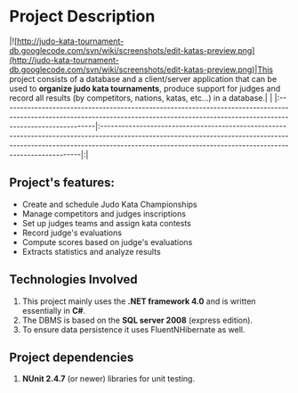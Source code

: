 # Project Description #

|![http://judo-kata-tournament-db.googlecode.com/svn/wiki/screenshots/edit-katas-preview.png](http://judo-kata-tournament-db.googlecode.com/svn/wiki/screenshots/edit-katas-preview.png)|This project consists of a database and a client/server application that can be used to **organize judo kata tournaments**, produce support for judges and record all results (by competitors, nations, katas, etc...) in a database.| |
|:--------------------------------------------------------------------------------------------------------------------------------------------------------------------------------------|:------------------------------------------------------------------------------------------------------------------------------------------------------------------------------------------------------------------------------------|:|

## Project's features: ##
  * Create and schedule Judo Kata Championships
  * Manage competitors and judges inscriptions
  * Set up judges teams and assign kata contests
  * Record judge's evaluations
  * Compute scores based on judge's evaluations
  * Extracts statistics and analyze results

## Technologies Involved ##
  1. This project mainly uses the **.NET framework 4.0** and is written essentially in **C#**.
  1. The DBMS is based on the **SQL server 2008** (express edition).
  1. To ensure data persistence it uses FluentNHibernate as well.

## Project dependencies ##
  1. **NUnit 2.4.7** (or newer) libraries for unit testing.
